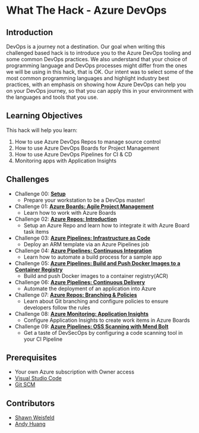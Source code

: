 # What The Hack - Azure DevOps

## Introduction

DevOps is a journey not a destination. Our goal when writing this challenged based hack is to introduce you to the Azure DevOps tooling and some common DevOps practices. We also understand that your choice of programming language and DevOps processes might differ from the ones we will be using in this hack, that is OK. Our intent was to select some of the most common programming languages and highlight industry best practices, with an emphasis on showing how Azure DevOps can help you on your DevOps journey, so that you can apply this in your environment with the languages and tools that you use.

## Learning Objectives

This hack will help you learn:

1. How to use Azure DevOps Repos to manage source control
1. How to use Azure DevOps Boards for Project Management
1. How to use Azure DevOps Pipelines for CI & CD
1. Monitoring apps with Application Insights

## Challenges

- Challenge 00: **[Setup](Student/Challenge-00.md)**
	 - Prepare your workstation to be a DevOps master!
- Challenge 01: **[Azure Boards: Agile Project Management](Student/Challenge-01.md)**
	 - Learn how to work with Azure Boards
- Challenge 02: **[Azure Repos: Introduction](Student/Challenge-02.md)**
	 - Setup an Azure Repo and learn how to integrate it with Azure Board task items
- Challenge 03: **[Azure Pipelines: Infrastructure as Code](Student/Challenge-03.md)**
	 - Deploy an ARM template via an Azure Pipelines job
- Challenge 04: **[Azure Pipelines: Continuous Integration](Student/Challenge-04.md)**
	 - Learn how to automate a build process for a sample app
- Challenge 05: **[Azure Pipelines: Build and Push Docker Images to a Container Registry](Student/Challenge-05.md)**
	 - Build and push Docker images to a container registry(ACR)
- Challenge 06: **[Azure Pipelines: Continuous Delivery](Student/Challenge-06.md)**
	 - Automate the deployment of an application into Azure
- Challenge 07: **[Azure Repos: Branching & Policies](Student/Challenge-07.md)**
	 - Learn about Git branching and configure policies to ensure developers follow the rules
- Challenge 08: **[Azure Monitoring: Application Insights](Student/Challenge-08.md)**
	 - Configure Application Insights to create work items in Azure Boards
- Challenge 09: **[Azure Pipelines: OSS Scanning with Mend Bolt](Student/Challenge-09.md)**
	 - Get a taste of DevSecOps by configuring a code scanning tool in your CI Pipeline


## Prerequisites

- Your own Azure subscription with Owner access
- [Visual Studio Code](https://code.visualstudio.com)
- [Git SCM](https://git-scm.com/download)

## Contributors

- [Shawn Weisfeld](https://github.com/shawnweisfeld)
- [Andy Huang](https://github.com/whowong)
